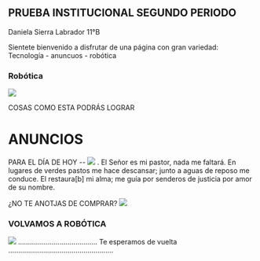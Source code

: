 ## PRUEBA INSTITUCIONAL SEGUNDO PERIODO

Daniela Sierra Labrador 11°B

Sientete bienvenido a disfrutar de una página con gran variedad:    Tecnología - anuncuos - robótica

### Robótica

<img src="https://www.muycomputerpro.com/wp-content/uploads/2016/12/robotica.jpg">

  COSAS COMO ESTA PODRÁS LOGRAR  

# ANUNCIOS 
PARA EL DÍA DE HOY --
<img src="https://i.pinimg.com/236x/b6/7b/fd/b67bfd6c482fcf38d12865800769c55a--fe.jpg"> . 
El Señor es mi pastor,
nada me faltará.
 En lugares de verdes pastos me hace descansar;
junto a aguas de reposo me conduce.
 El restaura[b] mi alma;
me guía por senderos de justicia
por amor de su nombre.

¿NO TE ANOTJAS DE COMPRAR?
<img src="https://blogdeofertas.com/wp-content/uploads/2018/08/photo_2018-08-30_07-49-07.jpg">


### VOLVAMOS A ROBÓTICA

<img src="https://www.robots.nu/img/uploads/2018/08/24/Robot%20education,%20robot%20onderwijs.jpg">
........................................ Te esperamos de vuelta .....................................................
